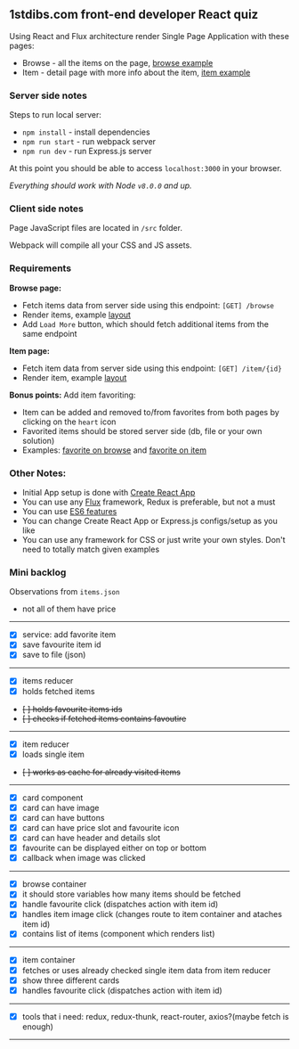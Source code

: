 ## 1stdibs.com front-end developer React quiz

Using React and Flux architecture render Single Page Application with these pages:
- Browse - all the items on the page, [browse example](./examples/browse.png)
- Item - detail page with more info about the item, [item example](./examples/item.png)

### Server side notes
Steps to run local server:
- `npm install` - install dependencies
- `npm run start` - run webpack server
- `npm run dev` - run Express.js server

At this point you should be able to access `localhost:3000` in your browser.

*Everything should work with Node `v8.0.0` and up.*

### Client side notes
Page JavaScript files are located in `/src` folder.

Webpack will compile all your CSS and JS assets.

### Requirements
**Browse page:**

- Fetch items data from server side using this endpoint: `[GET] /browse`
- Render items, example [layout](./examples/browse.png)
- Add `Load More` button, which should fetch additional items from the same endpoint

**Item page:**

- Fetch item data from server side using this endpoint: `[GET] /item/{id}`
- Render item, example [layout](./examples/item.png)

**Bonus points:**
Add item favoriting:
- Item can be added and removed to/from favorites from both pages by clicking on the `heart` icon
- Favorited items should be stored server side (db, file or your own solution)
- Examples: [favorite on browse](./examples/favorite-browse.png) and [favorite on item](./examples/favorite-item.png)

### Other Notes:
- Initial App setup is done with [Create React App](https://github.com/facebookincubator/create-react-app)
- You can use any [Flux](https://facebook.github.io/flux/) framework, Redux is preferable, but not a must 
- You can use [ES6 features](https://github.com/facebookincubator/create-react-app/blob/master/packages/react-scripts/template/README.md#supported-language-features-and-polyfills)
- You can change Create React App or Express.js configs/setup as you like
- You can use any framework for CSS or just write your own styles. Don't need to totally match given examples

### Mini backlog
Observations from ```items.json```
- not all of them have price
------
- [x] service: add favorite item
- [x] save favourite item id
- [x] save to file (json)
-------
- [x] items reducer
- [x] holds fetched items
- ~~[ ] holds favourite items ids~~
- ~~[ ] checks if fetched items contains favoutire~~
-------
- [x] item reducer
- [x] loads single item
- ~~[ ] works as cache for already visited items~~
-------
- [x] card component
- [x] card can have image
- [x] card can have buttons
- [x] card can have price slot and favourite icon
- [x] card can have header and details slot
- [x] favourite can be displayed either on top or bottom
- [x] callback when image was clicked
-------
- [x] browse container
- [x] it should store variables how many items should be fetched
- [x] handle favourite click (dispatches action with item id) 
- [x] handles item image click (changes route to item container and ataches item id)
- [x] contains list of items (component which renders list)
-------
- [x] item container
- [x] fetches or uses already checked single item data from item reducer
- [x] show three different cards
- [x] handles favourite click (dispatches action with item id)
------
- [x] tools that i need: redux, redux-thunk, react-router, axios?(maybe fetch is enough)
------